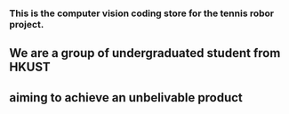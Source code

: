 ### This is the computer vision coding store for the tennis robor project.
## We are a group of undergraduated student from HKUST
## aiming to achieve an unbelivable product
